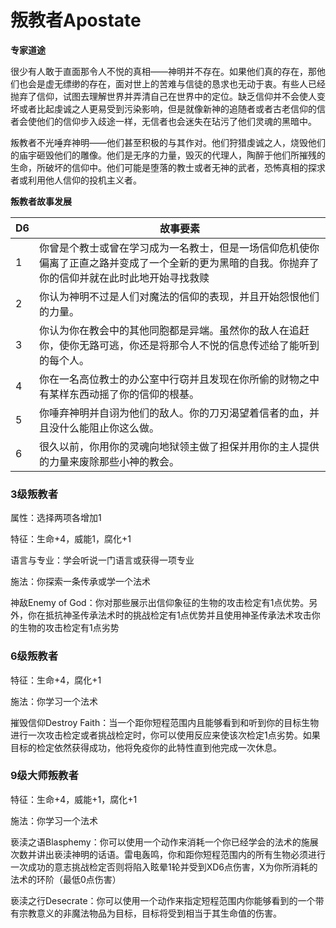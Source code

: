 # 叛教者Apostate

**专家道途**

很少有人敢于直面那令人不悦的真相——神明并不存在。如果他们真的存在，那他们也会是虚无缥缈的存在，面对世上的苦难与信徒的恳求也无动于衷。有些人已经抛弃了信仰，试图去理解世界并弄清自己在世界中的定位。缺乏信仰并不会使人变坏或者比起虔诚之人更易受到污染影响，但是就像新神的追随者或者古老信仰的信者会使他们的信仰步入歧途一样，无信者也会迷失在玷污了他们灵魂的黑暗中。

叛教者不光唾弃神明——他们甚至积极的与其作对。他们狩猎虔诚之人，烧毁他们的庙宇砸毁他们的雕像。他们是无序的力量，毁灭的代理人，陶醉于他们所摧残的生命，所破坏的信仰中。他们可能是堕落的教士或者无神的武者，恐怖真相的探求者或利用他人信仰的投机主义者。

**叛教者故事发展**

<table>
<thead>
<tr class="header">
<th>D6</th>
<th>故事要素</th>
</tr>
</thead>
<tbody>
<tr class="odd">
<td>1</td>
<td>你曾是个教士或曾在学习成为一名教士，但是一场信仰危机使你偏离了正直之路并变成了一个全新的更为黑暗的自我。你抛弃了你的信仰并就在此时此地开始寻找救赎</td>
</tr>
<tr class="even">
<td>2</td>
<td>你认为神明不过是人们对魔法的信仰的表现，并且开始怨恨他们的力量。</td>
</tr>
<tr class="odd">
<td>3</td>
<td>你认为你在教会中的其他同胞都是异端。虽然你的敌人在追赶你，使你无路可逃，你还是将那令人不悦的信息传述给了能听到的每个人。</td>
</tr>
<tr class="even">
<td>4</td>
<td>你在一名高位教士的办公室中行窃并且发现在你所偷的财物之中有某样东西动摇了你的信仰的根基。</td>
</tr>
<tr class="odd">
<td>5</td>
<td>你唾弃神明并自诩为他们的敌人。你的刀刃渴望着信者的血，并且没什么能阻止你这么做。</td>
</tr>
<tr class="even">
<td>6</td>
<td>很久以前，你用你的灵魂向地狱领主做了担保并用你的主人提供的力量来废除那些小神的教会。</td>
</tr>
</tbody>
</table>

### 3级叛教者

属性：选择两项各增加1

特征：生命+4，威能1，腐化+1

语言与专业：学会听说一门语言或获得一项专业

施法：你探索一条传承或学一个法术

神敌Enemy of
God：你对那些展示出信仰象征的生物的攻击检定有1点优势。另外，你在抵抗神圣传承法术时的挑战检定有1点优势并且使用神圣传承法术攻击你的生物的攻击检定有1点劣势

### 6级叛教者

特征：生命+4，腐化+1

施法：你学习一个法术

摧毁信仰Destroy
Faith：当一个距你短程范围内且能够看到和听到你的目标生物进行一次攻击检定或者挑战检定时，你可以使用反应来使该次检定1点劣势。如果目标的检定依然获得成功，他将免疫你的此特性直到他完成一次休息。

### 9级大师叛教者

特征：生命+4，威能+1，腐化+1

施法：你学习一个法术

亵渎之语Blasphemy：你可以使用一个动作来消耗一个你已经学会的法术的施展次数并讲出亵渎神明的话语。雷电轰鸣，你和距你短程范围内的所有生物必须进行一次成功的意志挑战检定否则将陷入眩晕1轮并受到XD6点伤害，X为你所消耗的法术的环阶（最低0点伤害）

亵渎之行Desecrate：你可以使用一个动作来指定短程范围内你能够看到的一个带有宗教意义的非魔法物品为目标，目标将受到相当于其生命值的伤害。
